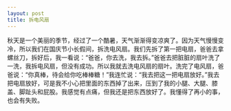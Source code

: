 ```yaml
---
layout: post
title: 拆电风扇
---
```



秋天是一个美丽的季节，经过了一个酷暑，天气渐渐得变凉爽了。因为天气慢慢变冷，所以我们在国庆节小长假间，拆洗电风扇。我们先拆了第一把电扇，爸爸去拿螺丝刀，拆好后，我一看说：“爸爸，你去洗，我去拆。”爸爸去把脏脏的扇叶洗了一洗，我拆电风扇，但没有成功。所以我就去洗电风扇的扇叶。洗完了电风扇，爸爸说：“你真棒，待会给你吃棒棒糖！”我连忙说：“我去把这一把电扇放好。”我去把电扇放好，可是我不小心把里面的东西掉了出来，压到了我的小腿、大腿、膝盖、脚趾头和屁股。我感觉有点痛，但我还是把东西放好了。我懂得了再小的事，也会有失败。    